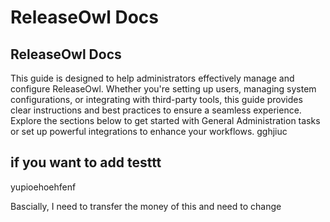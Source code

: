 # ReleaseOwl Docs

## ReleaseOwl Docs

This guide is designed to help administrators effectively manage and configure ReleaseOwl. Whether you're setting up users, managing system configurations, or integrating with third-party tools, this guide provides clear instructions and best practices to ensure a seamless experience. Explore the sections below to get started with General Administration tasks or set up powerful integrations to enhance your workflows. gghjiuc

## if you want to add testtt

yupioehoehfenf &#x20;

Bascially, I need to transfer the money of this and need to change
